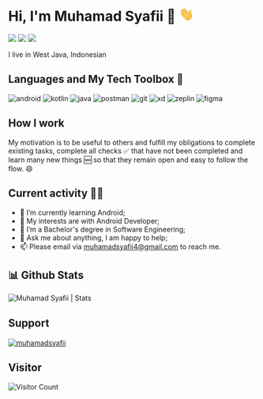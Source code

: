 # Hi, I'm Muhamad Syafii 👨 <img src="https://github.com/muhamadsyafii/muhamadsyafii/blob/master/gif/Hi.gif?raw=true" width="30px">
[<img height="30" src="https://img.shields.io/badge/Instagram-%23E4405F.svg?&style=flat-square&logo=instagram&logoColor=white" target="_blank" />][Instagram]
[<img height="30" src="https://img.shields.io/badge/twitter-%231DA1F2.svg?&style=for-the-badge&logo=twitter&logoColor=white" target="_blank" />][twitter]
[<img height="30" src="https://img.shields.io/badge/linkedin-blue.svg?&style=for-the-badge&logo=linkedin&logoColor=white" target="_blank" />][LinkedIn]

I live in West Java, Indonesian

## Languages and My Tech Toolbox 🧰 

<p align="left">
<img src="https://uxwing.com/wp-content/themes/uxwing/download/10-brands-and-social-media/android-studio.svg" alt="android" width="40" height="40"/>
<img src="https://www.vectorlogo.zone/logos/kotlinlang/kotlinlang-icon.svg" alt="kotlin" height="40"/> 
<img src="https://www.vectorlogo.zone/logos/java/java-icon.svg" alt="java" height="40"/> 
<img src="https://www.vectorlogo.zone/logos/getpostman/getpostman-icon.svg" alt="postman" width="40" height="40"/> 
<img src="https://www.vectorlogo.zone/logos/git-scm/git-scm-icon.svg" alt="git" width="40" height="40"/> 
<img src="https://cdn.worldvectorlogo.com/logos/adobe-xd-1.svg" alt="xd" width="40" height="40"/>
<img src="https://www.vectorlogo.zone/logos/zeplinio/zeplinio-icon.svg" alt="zeplin" width="40" height="40"/>
<img src="https://www.vectorlogo.zone/logos/figma/figma-icon.svg" alt="figma" width="40" height="40"/>
</p>


## How I work

My motivation is to be useful to others and fulfill my obligations to complete existing tasks, complete all checks ✅ that have not been completed and learn many new things 🆕 so that they remain open and easy to follow the flow. 😄

## Current activity 👨‍💻

- 📖 I’m currently learning Android;
- 🤔 My interests are with Android Developer;
- 💼 I’m a Bachelor's degree in Software Engineering;
- 💬 Ask me about anything, I am happy to help;
- 📫 Please email via muhamadsyafii4@gmail.com to reach me.


## 📊 Github Stats
<p align="left"> <img src="https://github-readme-stats.vercel.app/api?username=muhamadsyafii&show_icons=true&theme=graywhite" alt="Muhamad Syafii | Stats" />

## Support
<p><a href="https://www.buymeacoffee.com/muhamadsya"> <img align="center" src="https://cdn.buymeacoffee.com/buttons/v2/default-yellow.png" height="50" width="210" alt="muhamadsyafii" /></a></p>

## Visitor
 ![Visitor Count](https://profile-counter.glitch.me/{muhamadsyafii}/count.svg)
 
 
[twitter]: https://twitter.com/fii_upl
[linkedin]: https://www.linkedin.com/in/muhamadsyafii4
[Instagram]: https://www.instagram.com/fii.upl
